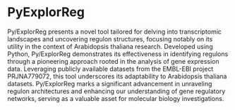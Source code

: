 # PyExplorReg

Py/ExplorReg presents a novel tool tailored for delving into transcriptomic landscapes and uncovering regulon structures, focusing notably on its utility in the context of Arabidopsis thaliana research. Developed using Python, Py/ExplorReg demonstrates its effectiveness in identifying regulons through a pioneering approach rooted in the analysis of gene expression data. Leveraging publicly available datasets from the EMBL-EBI project PRJNA779072, this tool underscores its adaptability to Arabidopsis thaliana datasets. Py/ExplorReg marks a significant advancement in unraveling regulon architectures and enhancing our understanding of gene regulatory networks, serving as a valuable asset for molecular biology investigations.
